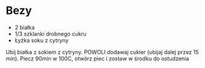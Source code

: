 # Bezy

- 2 białka 
- 1/3 szklanki drobnego cukru 
- Łyżka soku z cytryny 
 
Ubij białka z sokiem z cytryny. POWOLI dodawaj cukier (ubijaj dalej przez 15 min). Piecz 90min w 100C, otwórz piec i zostaw w środku do ostudzenia 